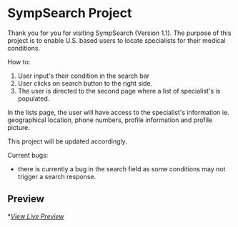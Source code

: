 # SympSearch Project

Thank you for you for visiting SympSearch (Version 1.1).  The purpose of this project is to enable U.S. based users to locate specialists for their medical conditions.  

How to:
  1. User input's their condition in the search bar
  2. User clicks on search button to the right side.
  3. The user is directed to the second page where a list of specialist's is populated.

In the lists page, the user will have access to the specialist's information ie. geographical location, phone numbers, profile information and profile picture.

This project will be updated accordingly.

Current bugs:

- there is currently a bug in the search field as some conditions may not trigger a search response.  


## Preview



**[View Live Preview](https://ntecrc.github.io/Trinity-Project/)*
